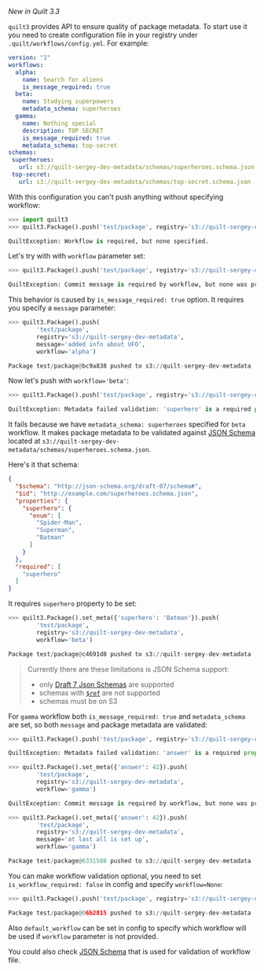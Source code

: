 *New in Quilt 3.3*

`quilt3` provides API to ensure quality of package metadata. To start use it you need to create
configuration file in your registry under `.quilt/workflows/config.yml`. For example:

```yaml
version: "1"
workflows:
  alpha:
    name: Search for aliens
    is_message_required: true
  beta:
    name: Studying superpowers
    metadata_schema: superheroes
  gamma:
    name: Nothing special
    description: TOP SECRET
    is_message_required: true
    metadata_schema: top-secret
schemas:
 superheroes:
   url: s3://quilt-sergey-dev-metadata/schemas/superheroes.schema.json
 top-secret:
   url: s3://quilt-sergey-dev-metadata/schemas/top-secret.schema.json
```

With this configuration you can't push anything without specifying workflow:

```python
>>> import quilt3
>>> quilt3.Package().push('test/package', registry='s3://quilt-sergey-dev-metadata')

QuiltException: Workflow is required, but none specified.
```


Let's try with with `workflow` parameter set:

```python
>>> quilt3.Package().push('test/package', registry='s3://quilt-sergey-dev-metadata', workflow='alpha')

QuiltException: Commit message is required by workflow, but none was provided.
```

This behavior is caused by `is_message_required: true` option. It requires you specify a `message` parameter:
```python
>>> quilt3.Package().push(
        'test/package',
        registry='s3://quilt-sergey-dev-metadata',
        message='added info about UFO',
        workflow='alpha')

Package test/package@bc9a838 pushed to s3://quilt-sergey-dev-metadata
```

Now let's push with `workflow='beta'`:

```python
>>> quilt3.Package().push('test/package', registry='s3://quilt-sergey-dev-metadata', workflow='beta')

QuiltException: Metadata failed validation: 'superhero' is a required property.
```

It fails because we have `metadata_schema: superheroes` specified for `beta` workflow. It makes package
metadata to be validated against [JSON Schema](https://json-schema.org/) located at
`s3://quilt-sergey-dev-metadata/schemas/superheroes.schema.json`.

Here's it that schema:
```json
{
  "$schema": "http://json-schema.org/draft-07/schema#",
  "$id": "http://example.com/superheroes.schema.json",
  "properties": {
    "superhero": {
      "enum": [
        "Spider-Man",
        "Superman",
        "Batman"
      ]
    }
  },
  "required": [
    "superhero"
  ]
}
```

It requires `superhero` property to be set:

```python
>>> quilt3.Package().set_meta({'superhero': 'Batman'}).push(
        'test/package',
        registry='s3://quilt-sergey-dev-metadata',
        workflow='beta')

Package test/package@c4691d8 pushed to s3://quilt-sergey-dev-metadata
```

> Currently there are these limitations is JSON Schema support:
> * only [Draft 7 Json Schemas](https://json-schema.org/specification-links.html#draft-7) are supported
> * schemas with [`$ref`](https://json-schema.org/draft-07/json-schema-core.html#rfc.section.8.3) are not supported
> * schemas must be on S3

For `gamma` workflow both `is_message_required: true` and `metadata_schema` are set, so both `message`
and package metadata are validated:

```python
>>> quilt3.Package().push('test/package', registry='s3://quilt-sergey-dev-metadata', workflow='gamma')

QuiltException: Metadata failed validation: 'answer' is a required property.

>>> quilt3.Package().set_meta({'answer': 42}).push(
        'test/package',
        registry='s3://quilt-sergey-dev-metadata',
        workflow='gamma')

QuiltException: Commit message is required by workflow, but none was provided.

>>> quilt3.Package().set_meta({'answer': 42}).push(
        'test/package',
        registry='s3://quilt-sergey-dev-metadata',
        message='at last all is set up',
        workflow='gamma')

Package test/package@6331508 pushed to s3://quilt-sergey-dev-metadata
```

You can make workflow validation optional, you need to set `is_workflow_required: false` in config and
specify `workflow=None`:

```python
>>> quilt3.Package().push('test/package', registry='s3://quilt-sergey-dev-metadata', workflow=None)

Package test/package@06b2815 pushed to s3://quilt-sergey-dev-metadata
```

Also `default_workflow` can be set in config to specify which workflow will be used
if `workflow` parameter is not provided.

You could also check
[JSON Schema](https://github.com/quiltdata/quilt/blob/master/api/python/quilt3/workflows/config-1.schema.json)
that is used for validation of workflow file.

